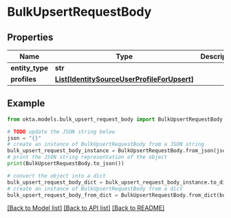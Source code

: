 # BulkUpsertRequestBody


## Properties

Name | Type | Description | Notes
------------ | ------------- | ------------- | -------------
**entity_type** | **str** |  | [optional] 
**profiles** | [**List[IdentitySourceUserProfileForUpsert]**](IdentitySourceUserProfileForUpsert.md) |  | [optional] 

## Example

```python
from okta.models.bulk_upsert_request_body import BulkUpsertRequestBody

# TODO update the JSON string below
json = "{}"
# create an instance of BulkUpsertRequestBody from a JSON string
bulk_upsert_request_body_instance = BulkUpsertRequestBody.from_json(json)
# print the JSON string representation of the object
print(BulkUpsertRequestBody.to_json())

# convert the object into a dict
bulk_upsert_request_body_dict = bulk_upsert_request_body_instance.to_dict()
# create an instance of BulkUpsertRequestBody from a dict
bulk_upsert_request_body_from_dict = BulkUpsertRequestBody.from_dict(bulk_upsert_request_body_dict)
```
[[Back to Model list]](../README.md#documentation-for-models) [[Back to API list]](../README.md#documentation-for-api-endpoints) [[Back to README]](../README.md)


